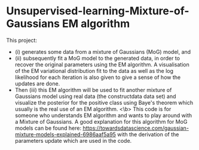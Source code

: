 # Unsupervised-learning-Mixture-of-Gaussians EM algorithm
This project:
- (i) generates some data from a mixture of Gaussians (MoG) model, and 
- (ii) subsequently fit a MoG model to the generated data, in order to recover the original parameters using the EM algorithm. A visualisation of the EM variational distribution fit to the data as well as the log likelihood for each iteration is also given to give a sense of how the updates are done. 
- Then (iii) this EM algorithm will be used to fit another mixture of Gaussians model using real data (the constructdata data set) and visualize the posterior for the positive class using Baye's theorem which usually is the real use of an EM algorithm. 
<\b>
This code is for someone who understands EM algorithm and wants to play around with a Mixture of Gaussians. A good explanation for this algorithm for MoG models can be found here: https://towardsdatascience.com/gaussian-mixture-models-explained-6986aaf5a95 with the derivation of the parameters update which are used in the code.

